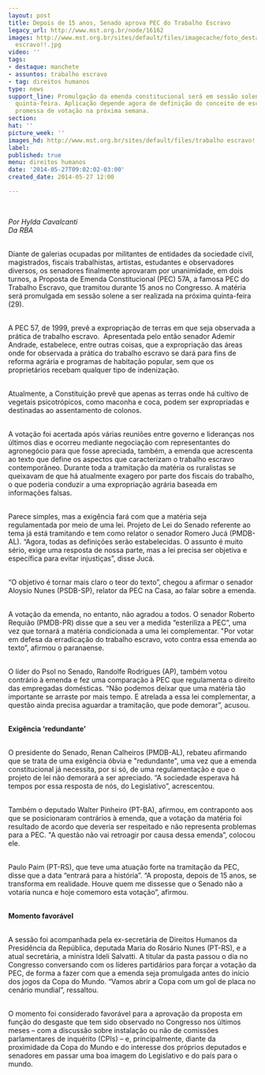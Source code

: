 ```yaml
---
layout: post
title: Depois de 15 anos, Senado aprova PEC do Trabalho Escravo
legacy_url: http://www.mst.org.br/node/16162
images: http://www.mst.org.br/sites/default/files/imagecache/foto_destaque/trabalho
  escravo!!.jpg
video: ''
tags:
- destaque: manchete
- assuntos: trabalho escravo
- tag: direitos humanos
type: news
support_line: Promulgação da emenda constitucional será em sessão solene na próxima
  quinta-feira. Aplicação depende agora de definição do conceito de escravidão, com
  promessa de votação na próxima semana.
section: 
hat: ''
picture_week: ''
images_hd: http://www.mst.org.br/sites/default/files/trabalho escravo!!.jpg
label: 
published: true
menu: direitos humanos
date: '2014-05-27T09:02:02-03:00'
created_date: 2014-05-27 12:00

---
```

<p>&nbsp;</p><p><em>Por Hylda Cavalcanti<br>Da RBA</em></p><p><br>Diante de galerias ocupadas por militantes de entidades da sociedade civil, magistrados, fiscais trabalhistas, artistas, estudantes e observadores diversos, os senadores finalmente aprovaram por unanimidade, em dois turnos, a Proposta de Emenda Constitucional (PEC) 57A, a famosa PEC do Trabalho Escravo, que tramitou durante 15 anos no Congresso. A matéria será promulgada em sessão solene a ser realizada na próxima quinta-feira (29).</p><p><br>A PEC 57, de 1999, prevê a expropriação de terras em que seja observada a prática de trabalho escravo. &nbsp;Apresentada pelo então senador Ademir Andrade, estabelece, entre outras coisas, que a expropriação das áreas onde for observada a prática do trabalho escravo se dará para fins de reforma agrária e programas de habitação popular, sem que os proprietários recebam qualquer tipo de indenização.</p><p><br>Atualmente, a Constituição prevê que apenas as terras onde há cultivo de vegetais psicotrópicos, como maconha e coca, podem ser expropriadas e destinadas ao assentamento de colonos.</p><p><br>A votação foi acertada após várias reuniões entre governo e lideranças nos últimos dias e ocorreu mediante negociação com representantes do agronegócio para que fosse apreciada, também, a emenda que acrescenta ao texto que define os aspectos que caracterizam o trabalho escravo contemporâneo. Durante toda a tramitação da matéria os ruralistas se queixavam de que há atualmente exagero por parte dos fiscais do trabalho, o que poderia conduzir a uma expropriação agrária baseada em informações falsas.</p><p><br>Parece simples, mas a exigência fará com que a matéria seja regulamentada por meio de uma lei. Projeto de Lei do Senado referente ao tema já está tramitando e tem como relator o senador Romero Jucá (PMDB-AL). “Agora, todas as definições serão estabelecidas. O assunto é muito sério, exige uma resposta de nossa parte, mas a lei precisa ser objetiva e específica para evitar injustiças”, disse Jucá.</p><p><br>“O objetivo é tornar mais claro o teor do texto”, chegou a afirmar o senador Aloysio Nunes (PSDB-SP), relator da PEC na Casa, ao falar sobre a emenda.</p><p><br>A votação da emenda, no entanto, não agradou a todos. O senador Roberto Requião (PMDB-PR) disse que a seu ver a medida “esteriliza a PEC”, uma vez que tornará a matéria condicionada a uma lei complementar. "Por votar em defesa da erradicação do trabalho escravo, voto contra essa emenda ao texto”, afirmou o paranaense.</p><p><br>O líder do Psol no Senado, Randolfe Rodrigues (AP), também votou contrário à emenda e fez uma comparação à PEC que regulamenta o direito das empregadas domésticas. “Não podemos deixar que uma matéria tão importante se arraste por mais tempo. E atrelada a essa lei complementar, a questão ainda precisa aguardar a tramitação, que pode demorar”, acusou.</p><p><br><strong>Exigência ‘redundante’</strong></p><p><br>O presidente do Senado, Renan Calheiros (PMDB-AL), rebateu afirmando que se trata de uma exigência óbvia e "redundante", uma vez que a emenda constitucional já necessita, por si só, de uma regulamentação e que o projeto de lei não demorará a ser apreciado. “A sociedade esperava há tempos por essa resposta de nós, do Legislativo”, acrescentou.</p><p><br>Também o deputado Walter Pinheiro (PT-BA), afirmou, em contraponto aos que se posicionaram contrários à emenda, que a votação da matéria foi resultado de acordo que deveria ser respeitado e não representa problemas para a PEC. "A questão não vai retroagir por causa dessa emenda”, colocou ele.</p><p><br>Paulo Paim (PT-RS), que teve uma atuação forte na tramitação da PEC, disse que a data “entrará para a história”. “A proposta, depois de 15 anos, se transforma em realidade. Houve quem me dissesse que o Senado não a votaria nunca e hoje comemoro esta votação”, afirmou.</p><p><strong><br>Momento favorável</strong></p><p><br>A sessão foi acompanhada pela ex-secretária de Direitos Humanos da Presidência da República, deputada Maria do Rosário Nunes (PT-RS), e a atual secretária, a ministra Ideli Salvatti. A titular da pasta passou o dia no Congresso conversando com os líderes partidários para forçar a votação da PEC, de forma a fazer com que a emenda seja promulgada antes do início dos jogos da Copa do Mundo. “Vamos abrir a Copa com um gol de placa no cenário mundial”, ressaltou.</p><p><br>O momento foi considerado favorável para a aprovação da proposta em função do desgaste que tem sido observado no Congresso nos últimos meses – com a discussão sobre instalação ou não de comissões parlamentares de inquérito (CPIs) – e, principalmente, diante da proximidade da Copa do Mundo e do interesse dos próprios deputados e senadores em passar uma boa imagem do Legislativo e do país para o mundo.</p><p>&nbsp;</p>
